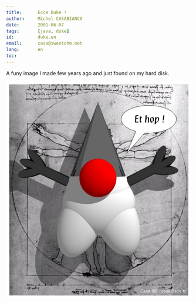 ```yaml
---
title:      Ecce Duke !
author:     Michel CASABIANCA
date:       2001-06-07
tags:       [java, duke]
id:         duke.en
email:      casa@sweetohm.net
lang:       en
toc:        
---
```


A funy image I made few years ago and just found on my hard disk.

![](duke.png)
